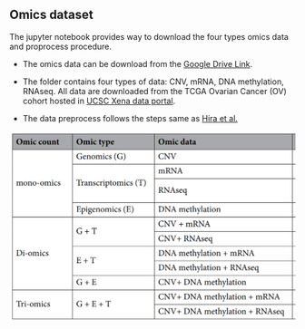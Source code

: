 ## Omics dataset

The jupyter notebook provides way to download the four types omics data and proprocess procedure.

* The omics data can be download from the [Google Drive Link](https://drive.google.com/drive/folders/1-I54hMQOTHLTsKpf26pe_yDyIp-2HoB5?usp=sharing). 

* The folder contains four types of data: CNV, mRNA, DNA methylation, RNAseq. All data are downloaded from the TCGA Ovarian Cancer (OV) cohort hosted in [UCSC Xena data portal](https://xenabrowser.net/datapages/). 

* The data preprocess follows the steps same as [Hira et al.](https://www.nature.com/articles/s41598-021-85285-4.pdf)

![](./summary_table.png)
